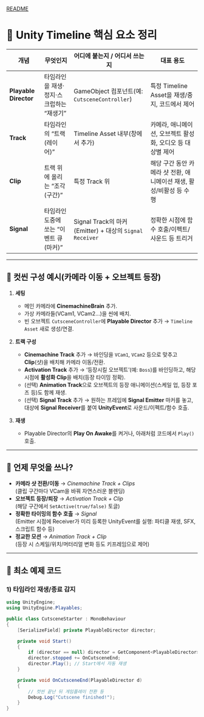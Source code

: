 [README](../README.md)

# 🎥 Unity Timeline 핵심 요소 정리

| 개념 | 무엇인지 | 어디에 붙는지 / 어디서 쓰는지 | 대표 용도 |
|---|---|---|---|
| **Playable Director** | 타임라인을 재생·정지·스크럽하는 “재생기” | GameObject 컴포넌트(예: `CutsceneController`) | 특정 Timeline Asset을 재생/중지, 코드에서 제어 |
| **Track** | 타임라인의 “트랙(레이어)” | Timeline Asset 내부(창에서 추가) | 카메라, 애니메이션, 오브젝트 활성화, 오디오 등 대상별 제어 |
| **Clip** | 트랙 위에 올리는 “조각(구간)” | 특정 Track 위 | 해당 구간 동안 카메라 샷 전환, 애니메이션 재생, 활성/비활성 등 수행 |
| **Signal** | 타임라인 도중에 쏘는 “이벤트 큐(마커)” | Signal Track의 마커(Emitter) + 대상의 `Signal Receiver` | 정확한 시점에 함수 호출/이펙트/사운드 등 트리거 |

---

## 🧭 컷씬 구성 예시(카메라 이동 + 오브젝트 등장)

1. **세팅**
   - 메인 카메라에 **CinemachineBrain** 추가.
   - 가상 카메라들(VCam1, VCam2…)을 씬에 배치.
   - 빈 오브젝트 `CutsceneController`에 **Playable Director** 추가 → `Timeline Asset` 새로 생성/연결.

2. **트랙 구성**
   - **Cinemachine Track** 추가 → 바인딩을 `VCam1`, `VCam2` 등으로 맞추고 **Clip**(샷)을 배치해 카메라 이동/전환.
   - **Activation Track** 추가 → ‘등장시킬 오브젝트’(예: `Boss`)를 바인딩하고, 해당 시점에 **활성화 Clip**을 배치(등장 타이밍 정확).
   - (선택) **Animation Track**으로 오브젝트의 등장 애니메이션(스케일 업, 등장 포즈 등)도 함께 재생.
   - (선택) **Signal Track** 추가 → 원하는 프레임에 **Signal Emitter** 마커를 놓고, 대상에 **Signal Receiver**를 붙여 **UnityEvent**로 사운드/이펙트/함수 호출.

3. **재생**
   - Playable Director의 **Play On Awake**를 켜거나, 아래처럼 코드에서 `Play()` 호출.

---

## 🧩 언제 무엇을 쓰나?

- **카메라 샷 전환/이동** → *Cinemachine Track + Clips*  
  (클립 구간마다 VCam을 바꿔 자연스러운 블렌딩)
- **오브젝트 등장/퇴장** → *Activation Track + Clip*  
  (해당 구간에서 `SetActive(true/false)` 토글)
- **정확한 타이밍의 함수 호출** → *Signal*  
  (Emitter 시점에 Receiver가 미리 등록한 UnityEvent를 실행: 파티클 재생, SFX, 스크립트 함수 등)
- **정교한 모션** → *Animation Track + Clip*  
  (등장 시 스케일/위치/머터리얼 변화 등도 키프레임으로 제어)

---

## 🧪 최소 예제 코드

### 1) 타임라인 재생/종료 감지
```csharp
using UnityEngine;
using UnityEngine.Playables;

public class CutsceneStarter : MonoBehaviour
{
    [SerializeField] private PlayableDirector director;

    private void Start()
    {
        if (director == null) director = GetComponent<PlayableDirector>();
        director.stopped += OnCutsceneEnd;
        director.Play(); // Start에서 자동 재생
    }

    private void OnCutsceneEnd(PlayableDirector d)
    {
        // 컷씬 끝난 뒤 게임플레이 전환 등
        Debug.Log("Cutscene finished!");
    }
}
